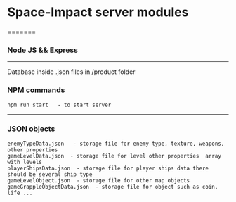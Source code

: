# Space-Impact server modules

=======
### Node JS && Express
------------
Database inside .json files in /product folder


### NPM commands
    npm run start   - to start server




-----------
### JSON objects

    enemyTypeData.json   - storage file for enemy type, texture, weapons, other properties
    gameLevelData.json  - storage file for level other properties  array with levels
    playerShipsData.json  - storage file for player ships data there should be several ship type
    gameLevelObject.json  - storage file for other map objects
    gameGrappleObjectData.json  - storage file for object such as coin, life ...





